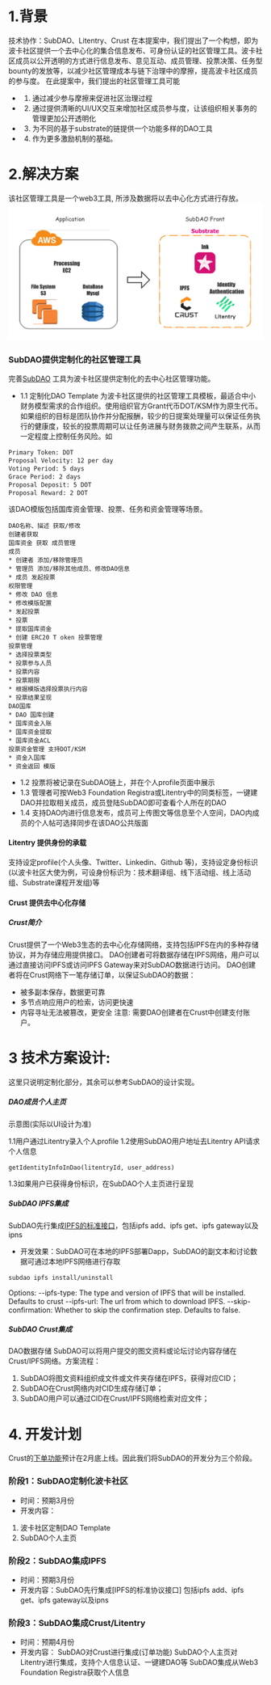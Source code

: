 # 1.背景 
技术协作：SubDAO、Litentry、Crust 
在本提案中，我们提出了一个构想，即为波卡社区提供一个去中心化的集合信息发布、可身份认证的社区管理工具。波卡社区成员以公开透明的方式进行信息发布、意见互动、成员管理、投票决策、任务型bounty的发放等，以减少社区管理成本与链下治理中的摩擦，提高波卡社区成员的参与度。 
在此提案中，我们提出的社区管理工具可能 
* 1. 通过减少参与摩擦来促进社区治理过程 
* 2. 通过提供清晰的UI/UX交互来增加社区成员参与度，让该组织相关事务的管理更加公开透明化 
* 3. 为不同的基于substrate的链提供一个功能多样的DAO工具 
* 4. 作为更多激励机制的基础。 
 
# 2.解决方案 
该社区管理工具是一个web3工具, 所涉及数据将以去中心化方式进行存放。
![img](https://github.com/ParityAsia/web3-community-tool/blob/main/Web3.png)

### SubDAO提供定制化的社区管理工具 
完善[SubDAO](https://www.subdao.network/) 工具为波卡社区提供定制化的去中心社区管理功能。

* 1.1 定制化DAO Template 
为波卡社区提供的社区管理工具模板，最适合中小财务模型需求的合作组织。使用组织官方Grant代币DOT/KSM作为原生代币。 
如果组织的目标是团队协作并分配报酬，较少的日提案处理量可以保证任务执行的健康度，较长的投票周期可以让任务进展与财务拨款之间产生联系，从而一定程度上控制任务风险。如 
``` 
Primary Token: DOT 
Proposal Velocity: 12 per day 
Voting Period: 5 days 
Grace Period: 2 days 
Proposal Deposit: 5 DOT 
Proposal Reward: 2 DOT 
``` 
该DAO模版包括国库资金管理、投票、任务和资金管理等场景。
``` 
DAO名称、描述 获取/修改 
创建者获取
国库资金 获取 成员管理 
成员
* 创建者 添加/移除管理员
* 管理员 添加/移除其他成员、修改DAO信息 
* 成员 发起投票
权限管理
* 修改 DAO 信息
* 修改模版配置
* 发起投票
* 投票
* 提取国库资金
* 创建 ERC20 T oken 投票管理
投票管理
* 选择投票类型
* 投票参与人员
* 投票内容
* 投票期限
* 根据模版选择投票执行内容
* 投票结果呈现
DAO国库
* DAO 国库创建 
* 国库资金入账 
* 国库资金提取 
* 国库资金ACL
投票资金管理 支持DOT/KSM
* 资金入国库
* 资金返回 模版
``` 

* 1.2 投票将被记录在SubDAO链上，并在个人profile页面中展示 
* 1.3 管理者可按Web3 Foundation Registra或Litentry中的同类标签，一键建DAO并拉取相关成员，成员登陆SubDAO即可查看个人所在的DAO
* 1.4 支持DAO内进行信息发布，成员可上传图文等信息至个人空间，DAO内成员的个人帖可选择同步在该DAO公共版面
#### Litentry 提供身份的承载 
支持设定profile(个人头像、Twitter、Linkedin、Github 等)，支持设定身份标识(以波卡社区大使为例，可设身份标识为：技术翻译组、线下活动组、线上活动组、Substrate课程开发组)等 
#### Crust 提供去中心化存储 
##### Crust简介 
Crust提供了一个Web3生态的去中心化存储网络，支持包括IPFS在内的多种存储协议，并为存储应用提供接口。 
DAO创建者可将数据存储在IPFS网络，用户可以通过直接访问IPFS或访问IPFS Gateway来对SubDAO数据进行访问。 
DAO创建者将在Crust网络下一笔存储订单，以保证SubDAO的数据： 
* 被多副本保存，数据更可靠 
* 多节点响应用户的检索，访问更快速 
* 内容寻址无法被篡改，更安全 
注意: 需要DAO创建者在Crust中创建支付账户。 

# 3 技术方案设计: 
这里只说明定制化部分，其余可以参考SubDAO的设计实现。 
##### DAO成员个人主页
示意图(实际以UI设计为准)


1.1用户通过Litentry录入个人profile 
1.2使用SubDAO用户地址去Litentry API请求个人信息 
``` 
getIdentityInfoInDao(litentryId, user_address) 
``` 
1.3如果用户已获得身份标识，在SubDAO个人主页进行呈现
##### SubDAO IPFS集成 
SubDAO先行集成[IPFS的标准接口](https://docs.ipfs.io/reference/)，包括ipfs add、ipfs get、ipfs gateway以及ipns 
* 开发效果：SubDAO可在本地的IPFS部署Dapp，SubDAO的副文本和讨论数据可通过本地IPFS网络进行存取 
``` 
subdao ipfs install/uninstall 
``` 
Options: 
--ipfs-type: The type and version of IPFS that will be installed. Defaults to crust 
--ipfs-url: The url from which to download IPFS. 
--skip-confirmation: Whether to skip the confirmation step. Defaults to false. 
##### SubDAO Crust集成 
DAO数据存储 
SubDAO可以将用户提交的图文资料或论坛讨论内容存储在Crust/IPFS网络。方案流程： 
1. SubDAO将图文资料组织成文件或文件夹存储在IPFS，获得对应CID； 
2. SubDAO在Crust网络内对CID生成存储订单； 
3. SubDAO用户可以通过CID在Crust/IPFS网络检索对应文件； 

# 4. 开发计划 
Crust的[下单功能](https://wiki.crust.network/docs/en/crustIntegrationGuide)预计在2月底上线。因此我们将SubDAO的开发分为三个阶段。 
### 阶段1：SubDAO定制化波卡社区 
* 时间：预期3月份
* 开发内容： 
1. 波卡社区定制DAO Template 
2. SubDAO个人主页 
### 阶段2：SubDAO集成IPFS 
* 时间：预期3月份 
* 开发内容：SubDAO先行集成[IPFS的标准协议接口] 
包括ipfs add、ipfs get、ipfs gateway以及ipns 
### 阶段3：SubDAO集成Crust/Litentry 
* 时间：预期4月份 
* 开发内容： 
SubDAO对Crust进行集成(订单功能) 
SubDAO个人主页对Litentry进行集成，支持个人信息认证、一键建DAO等
SubDAO集成从Web3 Foundation Registra获取个人信息 
